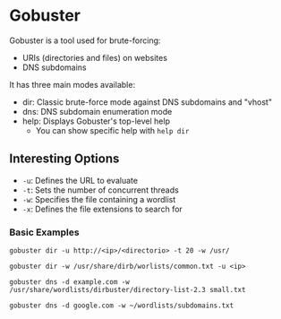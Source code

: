 # Gobuster

Gobuster is a tool used for brute-forcing:
- URIs (directories and files) on websites
- DNS subdomains

It has three main modes available:
- dir: Classic brute-force mode against DNS subdomains and "vhost"
- dns: DNS subdomain enumeration mode
- help: Displays Gobuster's top-level help
  - You can show specific help with `help dir`

## Interesting Options

- `-u`: Defines the URL to evaluate
- `-t`: Sets the number of concurrent threads
- `-w`: Specifies the file containing a wordlist
- `-x`: Defines the file extensions to search for

### Basic Examples



```shell
gobuster dir -u http://<ip>/<directorio> -t 20 -w /usr/

gobuster dir -w /usr/share/dirb/worlists/common.txt -u <ip>

gobuster dns -d example.com -w /usr/share/wordlists/dirbuster/directory-list-2.3 small.txt

gobuster dns -d google.com -w ~/wordlists/subdomains.txt
```

